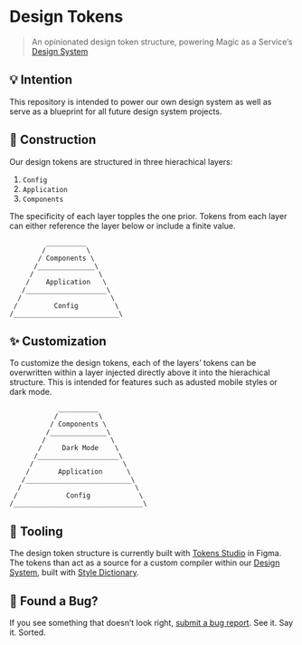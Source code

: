 # Design Tokens

> An opinionated design token structure, powering Magic as a Service’s [Design System](https://github.com/magicasaservice/design-system)

## 💡 Intention

This repository is intended to power our own design system as well as serve as a blueprint for all future design system projects.

## 🚧 Construction

Our design tokens are structured in three hierachical layers:

1. `Config`
2. `Application`
3. `Components`

The specificity of each layer topples the one prior. Tokens from each layer can either reference the layer below or include a finite value.

```
         __________
        /          \
       / Components \
      /______________\
     /                \
    /    Application   \
   /____________________\
  /                      \
 /         Config         \
/__________________________\
```

## ✨ Customization

To customize the design tokens, each of the layers’ tokens can be overwritten within a layer injected directly above it into the hierachical structure. This is intended for features such as adusted mobile styles or dark mode.

```
            __________
           /          \
          / Components \
         /______________\
        /                \
       /     Dark Mode    \
      /____________________\
     /                      \
    /       Application      \
   /__________________________\
  /                            \
 /            Config            \
/________________________________\
```

## 🧰 Tooling

The design token structure is currently built with [Tokens Studio](https://tokens.studio/) in Figma. The tokens than act as a source for a custom compiler within our [Design System](https://github.com/magicasaservice/design-system), built with [Style Dictionary](https://github.com/amzn/style-dictionary).

## 🐛 Found a Bug?

If you see something that doesn’t look right, [submit a bug report](https://github.com/magicasaservice/design-tokens/issues/new?assignees=&labels=bug%2Cpending+triage&template=bug_report.yml). See it. Say it. Sorted.
